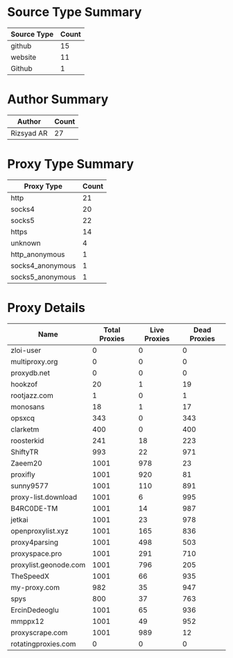 # Source Type Summary

| Source Type | Count |
|-------------|-------|
| github | 15 |
| website | 11 |
| Github | 1 |


# Author Summary

| Author | Count |
|--------|-------|
| Rizsyad AR | 27 |


# Proxy Type Summary

| Proxy Type | Count |
|------------|-------|
| http | 21 |
| socks4 | 20 |
| socks5 | 22 |
| https | 14 |
| unknown | 4 |
| http_anonymous | 1 |
| socks4_anonymous | 1 |
| socks5_anonymous | 1 |


# Proxy Details

| Name | Total Proxies | Live Proxies | Dead Proxies |
|------|---------------|--------------|---------------|
| zloi-user | 0 | 0 | 0 |
| multiproxy.org | 0 | 0 | 0 |
| proxydb.net | 0 | 0 | 0 |
| hookzof | 20 | 1 | 19 |
| rootjazz.com | 1 | 0 | 1 |
| monosans | 18 | 1 | 17 |
| opsxcq | 343 | 0 | 343 |
| clarketm | 400 | 0 | 400 |
| roosterkid | 241 | 18 | 223 |
| ShiftyTR | 993 | 22 | 971 |
| Zaeem20 | 1001 | 978 | 23 |
| proxifly | 1001 | 920 | 81 |
| sunny9577 | 1001 | 110 | 891 |
| proxy-list.download | 1001 | 6 | 995 |
| B4RC0DE-TM | 1001 | 14 | 987 |
| jetkai | 1001 | 23 | 978 |
| openproxylist.xyz | 1001 | 165 | 836 |
| proxy4parsing | 1001 | 498 | 503 |
| proxyspace.pro | 1001 | 291 | 710 |
| proxylist.geonode.com | 1001 | 796 | 205 |
| TheSpeedX | 1001 | 66 | 935 |
| my-proxy.com | 982 | 35 | 947 |
| spys | 800 | 37 | 763 |
| ErcinDedeoglu | 1001 | 65 | 936 |
| mmppx12 | 1001 | 49 | 952 |
| proxyscrape.com | 1001 | 989 | 12 |
| rotatingproxies.com | 0 | 0 | 0 |
